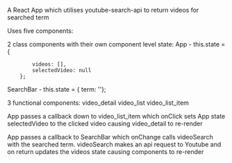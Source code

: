 A React App which utilises youtube-search-api to return videos for searched term

Uses five components:

2 class components with their own component level state:
App - this.state = { 
            
            videos: [],
            selectedVideo: null
        };
        
SearchBar - this.state = { term: ''};

3 functional components:
video_detail
video_list
video_list_item

App passes a callback down to video_list_item which onClick sets App state selectedVideo to the clicked video causing video_detail to re-render

App passes a callback to SearchBar which onChange calls videoSearch with the searched term. videoSearch makes an api request to Youtube and on return updates the videos state causing components to re-render 


